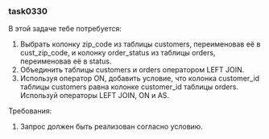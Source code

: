 
### task0330

В этой задаче тебе потребуется:
1. Выбрать колонку zip_code из таблицы customers, переименовав её в cust_zip_code, и колонку order_status из таблицы orders, переименовав её в status.
2. Объединить таблицы customers и orders оператором LEFT JOIN.
3. Используя оператор ON, добавить условие, что колонка customer_id таблицы customers равнa колонке customer_id таблицы orders.
Используй операторы LEFT JOIN, ON и AS.


Требования:
1.	Запрос должен быть реализован согласно условию.



